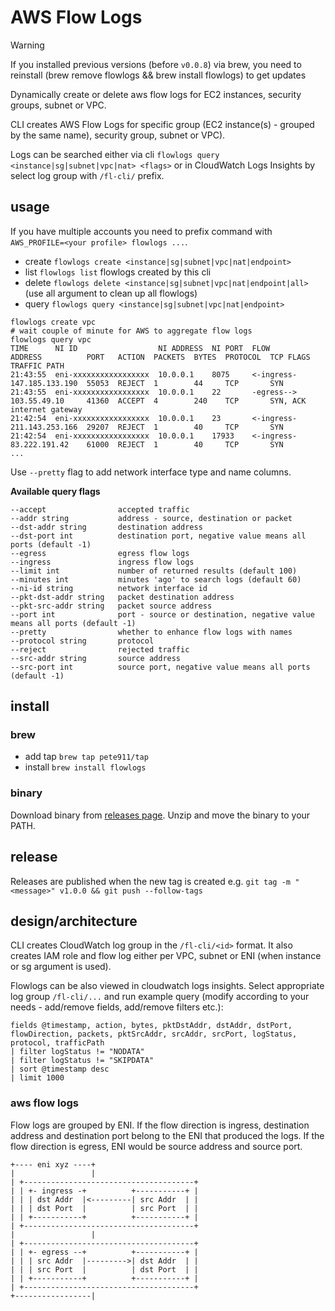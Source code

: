 # AWS Flow Logs

> [!WARNING]  
> If you installed previous versions (before `v0.0.8`) via brew, you need to reinstall (brew remove flowlogs && brew install flowlogs) to get updates

Dynamically create or delete aws flow logs for EC2 instances, security groups, subnet or VPC.

CLI creates AWS Flow Logs for specific group (EC2 instance(s) - grouped by the same name), security group, subnet or VPC).

Logs can be searched either via cli `flowlogs query <instance|sg|subnet|vpc|nat> <flags>` or in CloudWatch Logs Insights
by select log group with `/fl-cli/` prefix.

## usage

If you have multiple accounts you need to prefix command with `AWS_PROFILE=<your profile> flowlogs ...`.

- create `flowlogs create <instance|sg|subnet|vpc|nat|endpoint>`
- list `flowlogs list` flowlogs created by this cli
- delete `flowlogs delete <instance|sg|subnet|vpc|nat|endpoint|all>` (use all argument to clean up all flowlogs)
- query `flowlogs query <instance|sg|subnet|vpc|nat|endpoint>`

```
flowlogs create vpc
# wait couple of minute for AWS to aggregate flow logs
flowlogs query vpc
TIME      NI ID                  NI ADDRESS  NI PORT  FLOW        ADDRESS          PORT   ACTION  PACKETS  BYTES  PROTOCOL  TCP FLAGS  TRAFFIC PATH
21:43:55  eni-xxxxxxxxxxxxxxxxx  10.0.0.1    8075     <-ingress-  147.185.133.190  55053  REJECT  1        44     TCP       SYN        
21:43:55  eni-xxxxxxxxxxxxxxxxx  10.0.0.1    22       -egress-->  103.55.49.10     41360  ACCEPT  4        240    TCP       SYN, ACK   internet gateway
21:42:54  eni-xxxxxxxxxxxxxxxxx  10.0.0.1    23       <-ingress-  211.143.253.166  29207  REJECT  1        40     TCP       SYN        
21:42:54  eni-xxxxxxxxxxxxxxxxx  10.0.0.1    17933    <-ingress-  83.222.191.42    61000  REJECT  1        40     TCP       SYN        
...
```

Use `--pretty` flag to add network interface type and name columns.

**Available query flags**
 ```
--accept                accepted traffic
--addr string           address - source, destination or packet
--dst-addr string       destination address
--dst-port int          destination port, negative value means all ports (default -1)
--egress                egress flow logs
--ingress               ingress flow logs
--limit int             number of returned results (default 100)
--minutes int           minutes 'ago' to search logs (default 60)
--ni-id string          network interface id
--pkt-dst-addr string   packet destination address
--pkt-src-addr string   packet source address
--port int              port - source or destination, negative value means all ports (default -1)
--pretty                whether to enhance flow logs with names
--protocol string       protocol
--reject                rejected traffic
--src-addr string       source address
--src-port int          source port, negative value means all ports (default -1)
```

## install

### brew

- add tap `brew tap pete911/tap`
- install `brew install flowlogs`

### binary

Download binary from [releases page](https://github.com/pete911/flowlogs/releases). Unzip and move the binary to your PATH.

## release

Releases are published when the new tag is created e.g.
`git tag -m "<message>" v1.0.0 && git push --follow-tags`

## design/architecture

CLI creates CloudWatch log group in the `/fl-cli/<id>` format. It also creates IAM role and flow log either per VPC, 
subnet or ENI (when instance or sg argument is used). 

Flowlogs can be also viewed in cloudwatch logs insights. Select appropriate log group `/fl-cli/...` and run example
query (modify according to your needs - add/remove fields, add/remove filters etc.):
```
fields @timestamp, action, bytes, pktDstAddr, dstAddr, dstPort, flowDirection, packets, pktSrcAddr, srcAddr, srcPort, logStatus, protocol, trafficPath
| filter logStatus != "NODATA"
| filter logStatus != "SKIPDATA"
| sort @timestamp desc
| limit 1000
```

### aws flow logs

Flow logs are grouped by ENI. If the flow direction is ingress, destination address and destination port belong to the
ENI that produced the logs. If the flow direction is egress, ENI would be source address and source port.

```
+---- eni xyz ----+
|                 |
| +--------------------------------------+
| | +- ingress -+          +-----------+ |
| | | dst Addr  |<---------| src Addr  | |
| | | dst Port  |          | src Port  | |
| | +-----------+          +-----------+ |
| +--------------------------------------+
|                 |
| +--------------------------------------+
| | +- egress --+          +-----------+ |
| | | src Addr  |--------->| dst Addr  | |
| | | src Port  |          | dst Port  | |
| | +-----------+          +-----------+ |
| +--------------------------------------+
+-----------------|
```
